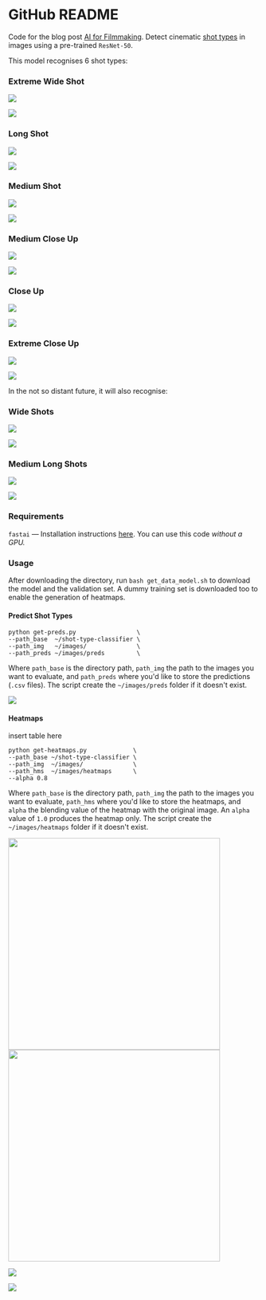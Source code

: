 # GitHub README

Code for the blog post [AI for Filmmaking](https://rsomani95.github.io/ai-film-1.html). Detect cinematic [shot types](https://rsomani95.github.io/ai-film-1.html#dataset) in images using a pre-trained `ResNet-50`.

This model recognises 6 shot types:

### Extreme Wide Shot

![](README_imgs/10cloverfield003-cafe7a6c-3fea-4e44-ad6a-3cf1de4327ab.jpg_cropped.jpg)

![](README_imgs/chaplin_456-50cfefb3-a1d1-4504-944f-7ca531a9eda6.jpg_cropped.jpg)

### Long Shot

![](README_imgs/gangs-of-new-york_3095-6f49648f-895c-45d5-9d74-3353dab7a662.jpg_cropped.jpg)

![](README_imgs/google_24-best-wide-shots-images-on-pinterest-wide-angle-shot-e7c680ea-f24a-4ebf-8496-8a51e2705834.jpg_cropped.jpg)

### Medium Shot

![](README_imgs/good-will-hunting_goodwillhunting061-9c782ccc-5914-4793-b7e9-07684474e4d4.jpg_cropped.jpg)

![](README_imgs/catch-me-if-you-can_3124-ac13629a-5b69-4eb5-8c9b-6e8a25686f0b.jpg_cropped.jpg)

### Medium Close Up

![](README_imgs/10cloverfield023-14265eca-3172-493b-859e-2462f918e8ad.jpg_cropped.jpg)

![](README_imgs/taxi-driver_53-mohawk-a156a47e-a838-4817-8a65-6e93e4a42473.png_cropped.jpg)

### Close Up

![](README_imgs/fight-club_02-bob-36d930db-f1c3-4bb8-9adc-c7062d3be730.png_cropped.jpg)

![](README_imgs/google_71751692195015188803-446420bf-5a39-48b6-8570-be45b7d924a3.png_cropped.jpg)

### Extreme Close Up

![](README_imgs/the-fifth-element_6393-793712f1-23f4-43fb-a015-642d34052fe1.jpg_cropped.jpg)

![](README_imgs/vimeo_fincher_ecu_21-c712f289-aca6-4c74-badc-0b1f4764f151.png_cropped.jpg)

In the not so distant future, it will also recognise:

### Wide Shots

![](README_imgs/alice-in-wonderland_aliceinwonderland42-867e6dcb-d014-4a0e-8a8b-78a6d07833da.jpg_cropped.jpg)

![](README_imgs/2001_space_odyssey_14-hallway1-58e19e02-a14b-46c8-81e0-2f87dd806b66.png_cropped.jpg)

### Medium Long Shots

![](README_imgs/12_years_a_slave_1733-a1c60a95-f888-4e0f-95bd-76deab52d637.jpg_cropped.jpg)

![](README_imgs/ex-machina_05-f38cd0f1-e4a2-44df-b833-5c7b0e3376e0.jpg_cropped.jpg)

### Requirements

`fastai` — Installation instructions [here](https://docs.fast.ai/install.html). You can use this code *without a GPU.*

### Usage

After downloading the directory, run `bash get_data_model.sh` to download the model and the validation set. A dummy training set is downloaded too to enable the generation of heatmaps.

#### Predict Shot Types

    python get-preds.py                 \
    --path_base  ~/shot-type-classifier \
    --path_img   ~/images/              \
    --path_preds ~/images/preds         \

Where `path_base` is the directory path, `path_img` the path to the images you want to evaluate, and `path_preds` where you'd like to store the predictions (`.csv` files). The script create the `~/images/preds` folder if it doesn't exist.

![](README_imgs/shot13-0001-ccef6be9-7bda-435c-8c75-d2dfcc768e94.png)

#### Heatmaps

insert table here

    python get-heatmaps.py             \
    --path_base ~/shot-type-classifier \
    --path_img  ~/images/              \
    --path_hms  ~/images/heatmaps      \
    --alpha 0.8

Where `path_base` is the directory path, `path_img` the path to the images you want to evaluate, `path_hms` where you'd like to store the heatmaps, and `alpha` the blending value of the heatmap with the original image. An `alpha` value of `1.0` produces the heatmap only. The script create the `~/images/heatmaps` folder if it doesn't exist.

<img src="README_imgs/tree-of-life1-49fe5c84-1c97-4a03-b245-97062d214db4.jpg" width="425"/> <img src="README_imgs/img_2_heatmap-21d792f5-3826-4e9e-af57-b1b18d9210a2.png" width="425"/> 

![](README_imgs/tree-of-life1-49fe5c84-1c97-4a03-b245-97062d214db4.jpg)

![](README_imgs/img_2_heatmap-21d792f5-3826-4e9e-af57-b1b18d9210a2.png)
